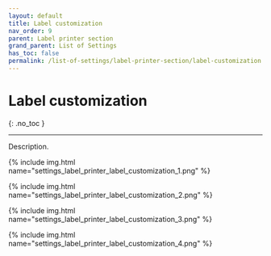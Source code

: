 ```yaml
---
layout: default
title: Label customization
nav_order: 9
parent: Label printer section
grand_parent: List of Settings
has_toc: false
permalink: /list-of-settings/label-printer-section/label-customization
---
```


# Label customization
{: .no_toc }

---

Description.

{% include img.html name="settings_label_printer_label_customization_1.png" %}

{% include img.html name="settings_label_printer_label_customization_2.png" %}

{% include img.html name="settings_label_printer_label_customization_3.png" %}

{% include img.html name="settings_label_printer_label_customization_4.png" %}
